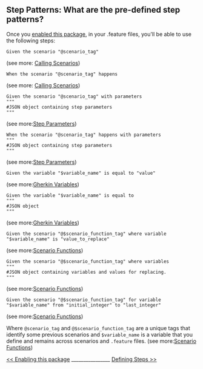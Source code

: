 ## Step Patterns: What are the pre-defined step patterns?

Once you [enabled this package](/docs/enabling.md), in your .feature files, you'll be able to use the following steps:

```gherkin
Given the scenario "@scenario_tag"
```
(see more: [Calling Scenarios](/docs/callingScenarios.md))


```gherkin
When the scenario "@scenario_tag" happens
```
(see more: [Calling Scenarios](/docs/callingScenarios.md))


```gherkin
Given the scenario "@scenario_tag" with parameters
"""
#JSON object containing step parameters
"""
```
(see more:[Step Parameters](/docs/stepParameters.md))


```gherkin
When the scenario "@scenario_tag" happens with parameters
"""
#JSON object containing step parameters
"""
```
(see more:[Step Parameters](/docs/stepParameters.md))


```gherkin
Given the variable "$variable_name" is equal to "value"
```
(see more:[Gherkin Variables](/docs/gherkinVariables.md))


```gherkin
Given the variable "$variable_name" is equal to
"""
#JSON object
"""
```
(see more:[Gherkin Variables](/docs/gherkinVariables.md))


```gherkin
Given the scenario "@$scenario_function_tag" where variable "$variable_name" is "value_to_replace"
```
(see more:[Scenario Functions](/docs/scenarioFunctions.md))


```gherkin
Given the scenario "@$scenario_function_tag" where variables
"""
#JSON object containing variables and values for replacing.
"""
```
(see more:[Scenario Functions](/docs/scenarioFunctions.md))


```gherkin
Given the scenario "@$scenario_function_tag" for variable "$variable_name" from "initial_integer" to "last_integer"
```
(see more:[Scenario Functions](/docs/scenarioFunctions.md))


Where `@scenario_tag` and `@$scenario_function_tag` are a unique tags that identify some previous scenarios and `$variable_name` is a variable that you define and remains across scenarios and `.feature` files.
(see more:[Scenario Functions](/docs/scenarioFunctions.md))


[<< Enabling this package](/docs/enabling.md) ________________ [Defining Steps >>](/docs/definingSteps.md)